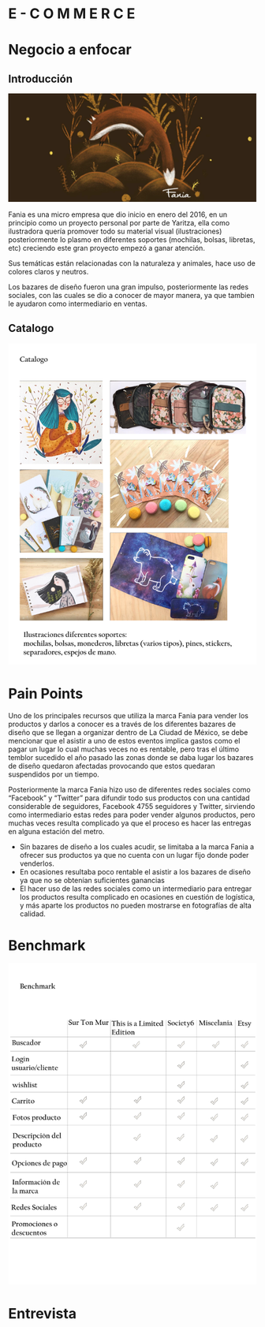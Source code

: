 # E - C O M M E R C E
 Negocio a enfocar
====================
## Introducción
![catalogo](image/portada.png)

Fania es una micro empresa que dio inicio en enero del 2016, en un principio como un proyecto personal por parte de Yaritza, ella como ilustradora quería promover todo su material visual (ilustraciones) posteriormente lo plasmo en diferentes soportes (mochilas, bolsas, libretas, etc) creciendo este gran proyecto empezó a ganar atención.

Sus temáticas están relacionadas con la naturaleza y animales, hace uso de colores claros y neutros.

Los bazares de diseño fueron una gran impulso, posteriormente las redes sociales, con las cuales se dio a conocer de mayor manera, ya que tambien le ayudaron como intermediario en ventas.

## Catalogo
![catalogo](image/catalogo.jpg)

Pain Points
====================
Uno de los principales recursos que utiliza la marca Fania para vender los productos y darlos a conocer es a través de los diferentes bazares de diseño que se llegan a organizar dentro de La Ciudad de México, se debe mencionar que el asistir a uno de estos eventos implica gastos como el pagar un lugar lo cual muchas veces no es rentable, pero tras el último temblor sucedido el año pasado las zonas donde se daba lugar los bazares de diseño quedaron afectadas provocando que estos quedaran suspendidos por un tiempo.

Posteriormente la marca Fania hizo uso de diferentes redes sociales como “Facebook” y “Twitter” para difundir todo sus productos con una cantidad considerable de seguidores, Facebook 4755 seguidores y Twitter, sirviendo como intermediario estas redes para poder vender algunos productos, pero muchas veces resulta complicado ya que el proceso es hacer las entregas en alguna estación del metro.


-	Sin bazares de diseño a los cuales acudir, se limitaba a la marca Fania a ofrecer sus productos ya que no cuenta con un lugar fijo donde poder venderlos.
-	En ocasiones resultaba poco rentable el asistir a los bazares de diseño ya que no se obtenían suficientes ganancias
-	El hacer uso de las redes sociales como un intermediario para entregar los productos resulta complicado en ocasiones en cuestión de logística, y más aparte los productos no pueden mostrarse en fotografías de alta calidad.

Benchmark
====================
![bench](image/bench.jpg)

Entrevista
====================




